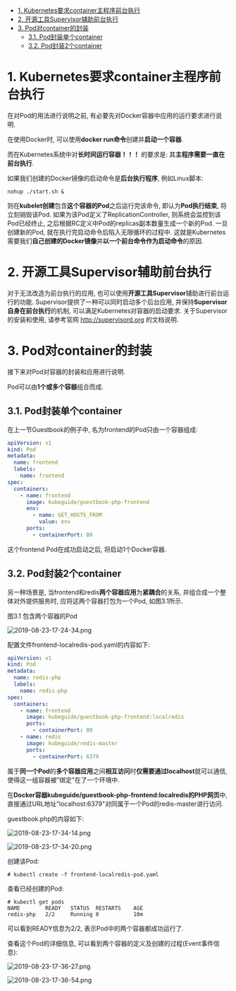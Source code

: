 
<!-- @import "[TOC]" {cmd="toc" depthFrom=1 depthTo=6 orderedList=false} -->

<!-- code_chunk_output -->

- [1. Kubernetes要求container主程序前台执行](#1-kubernetes要求container主程序前台执行)
- [2. 开源工具Supervisor辅助前台执行](#2-开源工具supervisor辅助前台执行)
- [3. Pod对container的封装](#3-pod对container的封装)
  - [3.1. Pod封装单个container](#31-pod封装单个container)
  - [3.2. Pod封装2个container](#32-pod封装2个container)

<!-- /code_chunk_output -->

# 1. Kubernetes要求container主程序前台执行

在对Pod的用法进行说明之前, 有必要先对Docker容器中应用的运行要求进行说明. 

在使用Docker时, 可以使用**docker run命令**创建并**启动一个容器**. 

而在Kubernetes系统中对**长时间运行容器！！！** 的要求是: 其**主程序需要一直在前台执行**. 

如果我们创建的Docker镜像的启动命令是**后台执行程序**, 例如Linux脚本: 

```
nohup ./start.sh &
```

则在**kubelet创建**包含**这个容器的Pod**之后运行完该命令, 即认为**Pod执行结束**, 将立刻销毁该Pod. 如果为该Pod定义了ReplicationController, 则系统会监控到该Pod已经终止, 之后根据RC定义中Pod的replicas副本数量生成一个新的Pod. 一旦创建新的Pod, 就在执行完启动命令后陷入无限循环的过程中. 这就是Kubernetes需要我们**自己创建的Docker镜像**并**以一个前台命令作为启动命令**的原因. 

# 2. 开源工具Supervisor辅助前台执行

对于无法改造为前台执行的应用, 也可以使用**开源工具Supervisor**辅助进行前台运行的功能. Supervisor提供了一种可以同时启动多个后台应用, 并保持**Supervisor自身在前台执行**的机制, 可以满足Kubernetes对容器的启动要求. 关于Supervisor的安装和使用, 请参考官网 http://supervisord.org 的文档说明. 

# 3. Pod对container的封装

接下来对Pod对容器的封装和应用进行说明. 

Pod可以由**1个或多个容器**组合而成. 

## 3.1. Pod封装单个container

在上一节Guestbook的例子中, 名为frontend的Pod只由一个容器组成: 

```yaml
apiVersion: v1
kind: Pod
metadata:
  name: frontend
  labels:
    name: frontend
spec:
  containers:
    - name: frontend
      image: kubeguide/guestbook-php-frontend
      env:
        - name: GET_HOSTS_FROM
          value: env
      ports:
        - containerPort: 80
```

这个frontend Pod在成功启动之后, 将启动1个Docker容器. 

## 3.2. Pod封装2个container

另一种场景是, 当frontend和redis**两个容器应用**为**紧耦合**的关系, 并组合成一个整体对外提供服务时, 应将这两个容器打包为一个Pod, 如图3.1所示. 

图3.1 包含两个容器的Pod

![2019-08-23-17-24-34.png](./images/2019-08-23-17-24-34.png)

配置文件frontend-localredis-pod.yaml的内容如下: 

```yaml
apiVersion: v1
kind: Pod
metadata:
  name: redis-php
  labels:
    name: redis-php
spec:
  containers:
    - name: frontend
      image: kubeguide/guestbook-php-frontend:localredis
      ports:
        - containerPort: 80
    - name: redis
      image: kubeguide/redis-master
      ports:
        - containerPort: 6379
```

属于**同一个Pod**的**多个容器应用**之间**相互访问**时**仅需要通过localhost**就可以通信, 使得这一组容器被”绑定"在了一个环境中. 

在**Docker容器kubeguide/guestbook\-php\-frontend:localredis的PHP网页**中, 直接通过URL地址”localhost:6379"对同属于一个Pod的redis\-master进行访问. 

guestbook.php的内容如下: 

![2019-08-23-17-34-14.png](./images/2019-08-23-17-34-14.png)

![2019-08-23-17-34-20.png](./images/2019-08-23-17-34-20.png)

创建该Pod:

```
# kubectl create -f frontend-localredis-pod.yaml
```

查看已经创建的Pod: 

```
# kubectl get pods
NAME        READY   STATUS  RESTARTS    AGE
redis-php   2/2     Running 0           10m
```

可以看到READY信息为2/2, 表示Pod中的两个容器都成功运行了. 

查看这个Pod的详细信息, 可以看到两个容器的定义及创建的过程(Event事件信息): 

![2019-08-23-17-36-27.png](./images/2019-08-23-17-36-27.png)

![2019-08-23-17-36-54.png](./images/2019-08-23-17-36-54.png)